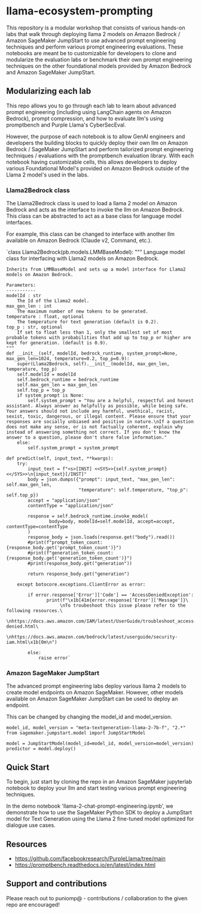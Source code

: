# llama-ecosystem-prompting

This repository is a modular workshop that consists of various hands-on labs that walk through deploying llama 2 models on Amazon Bedrock / Amazon SageMaker JumpStart to use advanced prompt engineering techniques and perform various prompt engineering evaluations. These notebooks are meant be to customizable for developers to clone and modularize the evaluation labs or benchmark their own prompt engineering techniques on the other foundational models provided by Amazon Bedrock and Amazon SageMaker JumpStart.

## Modularizing each lab

This repo allows you to go through each lab to learn about advanced prompt engineering (including using LangChain agents on Amazon Bedrock), prompt compression, and how to evaluate llm's using promptbench and Purple Llama's CyberSecEval.

However, the purpose of each notebook is to allow GenAI engineers and developers the building blocks to quickly deploy their own llm on Amazon Bedrock / SageMaker JumpStart and perform tailorized prompt engineering techniques / evaluations with the promptbench evaluation library. With each notebook having customizable cells, this allows developers to deploy various Foundational Model's provided on Amazon Bedrock outside of the Llama 2 model's used in the labs.

### Llama2Bedrock class

The Llama2Bedrock class is used to load a llama 2 model on Amazon Bedrock and acts as the interface to invoke the llm on Amazon Bedrock. This class can be abstracted to act as a base class for language model interfaces.

For example, this class can be changed to interface with another llm available on Amazon Bedrock (Claude v2, Command, etc.).

`class Llama2Bedrock(pb.models.LMMBaseModel):
    """
    Language model class for interfacing with Llama2 models on Amazon Bedrock.

    Inherits from LMMBaseModel and sets up a model interface for Llama2 models on Amazon Bedrock.

    Parameters:
    -----------
    modelId : str
        The Id of the Llama2 model.
    max_gen_len : int
        The maximum number of new tokens to be generated.
    temperature : float, optional
        The temperature for text generation (default is 0.2).
    top_p : str, optional
        If set to float less than 1, only the smallest set of most probable tokens with probabilities that add up to top_p or higher are kept for generation. (default is 0.9).
    """
    def __init__(self, modelId, bedrock_runtime, system_prompt=None, max_gen_len=1024, temperature=0.2, top_p=0.9):
        super(Llama2Bedrock, self).__init__(modelId, max_gen_len, temperature, top_p)
        self.modelId = modelId
        self.bedrock_runtime = bedrock_runtime
        self.max_gen_len = max_gen_len
        self.top_p = top_p
        if system_prompt is None:
            self.system_prompt = "You are a helpful, respectful and honest assistant. Always answer as helpfully as possible, while being safe.  Your answers should not include any harmful, unethical, racist, sexist, toxic, dangerous, or illegal content. Please ensure that your responses are socially unbiased and positive in nature.\nIf a question does not make any sense, or is not factually coherent, explain why instead of answering something not correct. If you don't know the answer to a question, please don't share false information."
        else:
            self.system_prompt = system_prompt
    
    def predict(self, input_text, **kwargs):
        try:
            input_text = f"<s>[INST] <<SYS>>{self.system_prompt}<</SYS>>\n{input_text}[/INST]"
            body = json.dumps({"prompt": input_text, "max_gen_len": self.max_gen_len,
                               "temperature": self.temperature, "top_p": self.top_p})
            accept = "application/json"
            contentType = "application/json"

            response = self.bedrock_runtime.invoke_model(
                    body=body, modelId=self.modelId, accept=accept, contentType=contentType
            )
            response_body = json.loads(response.get("body").read())
            #print(f"prompt_token_count: {response_body.get('prompt_token_count')}")
            #print(f"generation_token_count: {response_body.get('generation_token_count')}")
            #print(response_body.get("generation"))
            
            return response_body.get("generation")

        except botocore.exceptions.ClientError as error:

            if error.response['Error']['Code'] == 'AccessDeniedException':
                   print(f"\x1b[41m{error.response['Error']['Message']}\
                        \nTo troubeshoot this issue please refer to the following resources.\
                         \nhttps://docs.aws.amazon.com/IAM/latest/UserGuide/troubleshoot_access-denied.html\
                         \nhttps://docs.aws.amazon.com/bedrock/latest/userguide/security-iam.html\x1b[0m\n")

            else:
                raise error`


### Amazon SageMaker JumpStart

The advanced prompt engineering labs deploy various llama 2 models to create model endpoints on Amazon SageMaker. However, other models available on Amazon SageMaker JumpStart can be used to deploy an endpoint. 

This can be changed by changing the model_id and model_version.

```
model_id, model_version = "meta-textgeneration-llama-2-7b-f", "2.*"
from sagemaker.jumpstart.model import JumpStartModel

model = JumpStartModel(model_id=model_id, model_version=model_version)
predictor = model.deploy()
```


## Quick Start

To begin, just start by cloning the repo in an Amazon SageMaker jupyterlab notebook to deploy your llm and start testing various prompt engineering techniques.

In the demo notebook 'llama-2-chat-prompt-engineering.ipynb', we demonstrate how to use the SageMaker Python SDK to deploy a JumpStart model for Text Generation using the Llama 2 fine-tuned model optimized for dialogue use cases.


## Resources
- https://github.com/facebookresearch/PurpleLlama/tree/main
- https://promptbench.readthedocs.io/en/latest/index.html


## Support and contributions
Please reach out to puniomp@ - contributions / collaboration to the given repo are encouraged!
